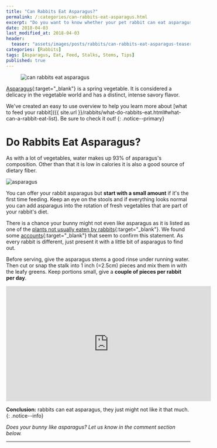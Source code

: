 ```yaml
---
title: "Can Rabbits Eat Asparagus?"
permalink: /:categories/can-rabbits-eat-asparagus.html
excerpt: "Do you want to know whether your pet rabbit can eat asparagus? Learn if asparagus is healthy for your bunny and discover some tips on how to feed it."
date: 2018-04-03
last_modified_at: 2018-04-03
header:
  teaser: "assets/images/posts/rabbits/can-rabbits-eat-asparagus-teaser.jpg"
categories: [Rabbits]
tags: [Asparagus, Eat, Feed, Stalks, Stems, Tips]
published: true
---
```


<figure>
  <img src="{{ site.url }}/assets/images/posts/rabbits/can-rabbits-eat-asparagus.jpg" alt="can rabbits eat asparagus" class="title-banner">
</figure>

[Asparagus](https://en.wikipedia.org/wiki/Asparagus){:target="_blank"} is a spring vegetable. It is considered a delicacy in the vegetable world and has a distinct, intense savory flavor.

We've created an easy to use overview to help you learn more about [what to feed your rabbit]({{ site.url }}/rabbits/what-do-rabbits-eat.html#what-can-a-rabbit-eat-list). Be sure to check it out!
{: .notice--primary}

# Do Rabbits Eat Asparagus?

As with a lot of vegetables, water makes up 93% of asparagus's composition. Other than that it is low in calories it is also a good source of dietary fiber.

<img src="{{ site.url }}/assets/images/posts/food/asparagus.jpg" alt="asparagus" class="align-right">

You can offer your rabbit asparagus but **start with a small amount** if it's the first time feeding. Keep an eye on the stools and if everything looks normal you can add asparagus into the rotation of fresh vegetables that are part of your rabbit's diet.

There is a chance your bunny might not even like asparagus as it is listed as one of the [plants not usually eaten by rabbits](http://www.imustgarden.com/rabbit-resistant-plants){:target="_blank"}. We found some [accounts](http://www.binkybunny.com/FORUM/tabid/54/aft/108606/Default.aspx){:target="_blank"} that seem to confirm this statement. As every rabbit is different, just present it with a little bit of asparagus to find out.

Before serving, give the asparagus stems a good rinse under running water. Then cut or snap the stalk into 1 inch (=2.5cm) pieces and mix them in with the leafy greens. Keep portions small, give a **couple of pieces per rabbit per day**.

<iframe width="560" height="315" src="https://www.youtube.com/embed/FxncLO1gmek" frameborder="0"></iframe>

**Conclusion:** rabbits can eat asparagus, they just might not like it that much.
{: .notice--info}

_Does your bunny like asparagus? Let us know in the comment section below._

---
